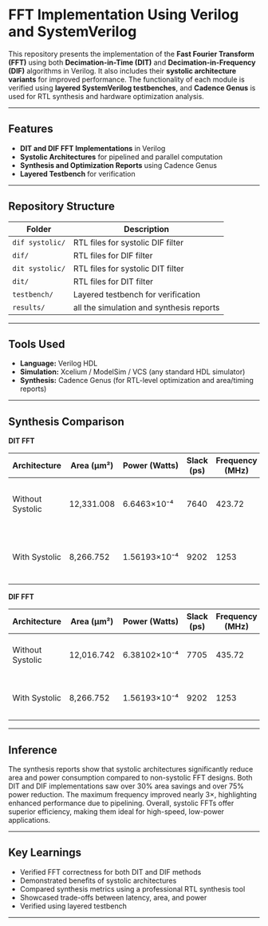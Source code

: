 # FFT Implementation Using Verilog and SystemVerilog

This repository presents the implementation of the **Fast Fourier Transform (FFT)** using both **Decimation-in-Time (DIT)** and **Decimation-in-Frequency (DIF)** algorithms in Verilog. It also includes their **systolic architecture variants** for improved performance. The functionality of each module is verified using **layered SystemVerilog testbenches**, and **Cadence Genus** is used for RTL synthesis and hardware optimization analysis.

---

##  Features

-  **DIT and DIF FFT Implementations** in Verilog  
-  **Systolic Architectures** for pipelined and parallel computation  
-  **Synthesis and Optimization Reports** using Cadence Genus
-  **Layered Testbench** for verification


---

##  Repository Structure

| Folder         | Description                                        |
|----------------|----------------------------------------------------|
| `dif systolic/`         | RTL files for systolic DIF filter        |
| `dif/`   | RTL files for DIF filter                         |
| `dit systolic/`         | RTL files for systolic DIT filter                 |
| `dit/` | RTL files for DIT filter      |
| `testbench/` | Layered testbench for verification      |
| `results/` | all the simulation and synthesis reports      |



---

##  Tools Used

- **Language:** Verilog HDL
- **Simulation:** Xcelium / ModelSim / VCS (any standard HDL simulator)  
- **Synthesis:** Cadence Genus (for RTL-level optimization and area/timing reports)  

---

##  Synthesis Comparison
**DIT FFT**


| Architecture         | Area (µm²)   | Power (Watts)     | Slack (ps) | Frequency (MHz) | Notes                           |
|----------------------|--------------|--------------------|------------|------------------|----------------------------------|
| Without Systolic     | 12,331.008   | 6.6463×10⁻⁴        | 7640       | 423.72           | DIT FFT without systolic design  |
| With Systolic        | 8,266.752    | 1.56193×10⁻⁴       | 9202       | 1253             | DIT FFT with systolic pipeline   |


**DIF FFT**

| Architecture         | Area (µm²)     | Power (Watts)     | Slack (ps) | Frequency (MHz) | Notes                           |
|----------------------|----------------|--------------------|------------|------------------|----------------------------------|
| Without Systolic     | 12,016.742     | 6.38102×10⁻⁴       | 7705       | 435.72           | DIF FFT without systolic design  |
| With Systolic        | 8,266.752      | 1.56193×10⁻⁴       | 9202       | 1253             | DIF FFT with systolic pipeline   |

---

##  Inference
The synthesis reports show that systolic architectures significantly reduce area and power consumption compared to non-systolic FFT designs. Both DIT and DIF implementations saw over 30% area savings and over 75% power reduction. The maximum frequency improved nearly 3×, highlighting enhanced performance due to pipelining. Overall, systolic FFTs offer superior efficiency, making them ideal for high-speed, low-power applications.

---



##  Key Learnings

- Verified FFT correctness for both DIT and DIF methods  
- Demonstrated benefits of systolic architectures  
- Compared synthesis metrics using a professional RTL synthesis tool  
- Showcased trade-offs between latency, area, and power
- Verified using layered testbench

---



